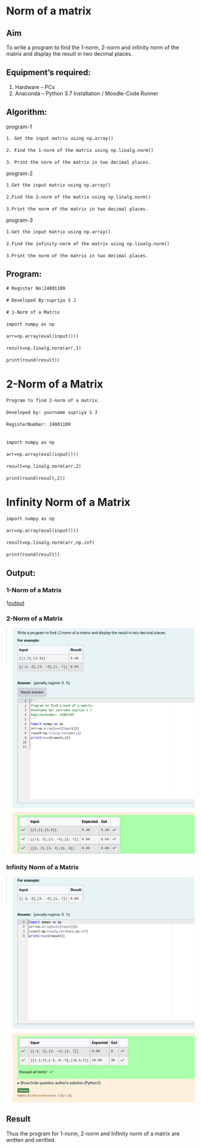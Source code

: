 # Norm of a matrix
## Aim
To write a program to find the 1-norm, 2-norm and infinity norm of the matrix and display the result in two decimal places.
## Equipment’s required:
1.	Hardware – PCs
2.	Anaconda – Python 3.7 Installation / Moodle-Code Runner
## Algorithm:

program-1
	
	1. Get the input matrix using np.array()   
    
	2. Find the 1-norm of the matrix using np.linalg.norm()
	
	3. Print the norm of the matrix in two decimal places.

program-2

	1.Get the input matrix using np.array()

	2.Find the 2-norm of the matrix using np.linalg.norm()

	3.Print the norm of the matrix in two decimal places.

program-3

	1.Get the input matrix using np.array()

	2.Find the infinity-norm of the matrix using np.linalg.norm()

	3.Print the norm of the matrix in two decimal places.
## Program:
```
# Register No:24001109

# Developed By:supriya S J

# 1-Norm of a Matrix

import numpy as np

arr=np.array(eval(input()))

result=np.linalg.norm(arr,1)

print(round(result))
```


# 2-Norm of a Matrix
```
Program to find 2-norm of a matrix.

Developed by: yourname supriya S J

RegisterNumber: 24001109


import numpy as np

arr=np.array(eval(input()))

result=np.linalg.norm(arr,2)

print(round(result,2))
```

# Infinity Norm of a Matrix
```
import numpy as np

arr=np.array(eval(input()))

result=np.linalg.norm(arr,np.inf)

print(round(result))

```

## Output:
### 1-Norm of a Matrix
1[output](exp7.png)

### 2-Norm of a Matrix
![output](exp7(1).png)

### Infinity Norm of a Matrix
![output](exp7(2).png)

## Result
Thus the program for 1-norm, 2-norm and Infinity norm of a matrix are written and verified.
